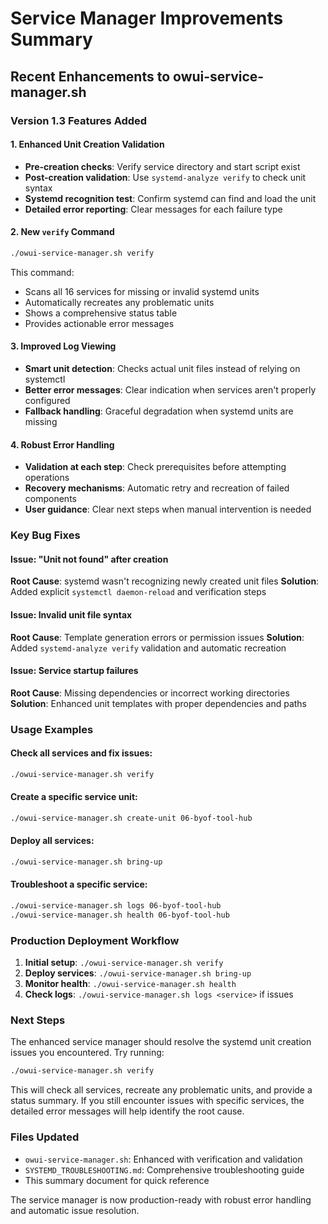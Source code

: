 # Service Manager Improvements Summary

## Recent Enhancements to owui-service-manager.sh

### Version 1.3 Features Added

#### 1. Enhanced Unit Creation Validation
- **Pre-creation checks**: Verify service directory and start script exist
- **Post-creation validation**: Use `systemd-analyze verify` to check unit syntax
- **Systemd recognition test**: Confirm systemd can find and load the unit
- **Detailed error reporting**: Clear messages for each failure type

#### 2. New `verify` Command
```bash
./owui-service-manager.sh verify
```
This command:
- Scans all 16 services for missing or invalid systemd units
- Automatically recreates any problematic units
- Shows a comprehensive status table
- Provides actionable error messages

#### 3. Improved Log Viewing
- **Smart unit detection**: Checks actual unit files instead of relying on systemctl
- **Better error messages**: Clear indication when services aren't properly configured
- **Fallback handling**: Graceful degradation when systemd units are missing

#### 4. Robust Error Handling
- **Validation at each step**: Check prerequisites before attempting operations
- **Recovery mechanisms**: Automatic retry and recreation of failed components
- **User guidance**: Clear next steps when manual intervention is needed

### Key Bug Fixes

#### Issue: "Unit not found" after creation
**Root Cause**: systemd wasn't recognizing newly created unit files
**Solution**: Added explicit `systemctl daemon-reload` and verification steps

#### Issue: Invalid unit file syntax
**Root Cause**: Template generation errors or permission issues
**Solution**: Added `systemd-analyze verify` validation and automatic recreation

#### Issue: Service startup failures
**Root Cause**: Missing dependencies or incorrect working directories
**Solution**: Enhanced unit templates with proper dependencies and paths

### Usage Examples

#### Check all services and fix issues:
```bash
./owui-service-manager.sh verify
```

#### Create a specific service unit:
```bash
./owui-service-manager.sh create-unit 06-byof-tool-hub
```

#### Deploy all services:
```bash
./owui-service-manager.sh bring-up
```

#### Troubleshoot a specific service:
```bash
./owui-service-manager.sh logs 06-byof-tool-hub
./owui-service-manager.sh health 06-byof-tool-hub
```

### Production Deployment Workflow

1. **Initial setup**: `./owui-service-manager.sh verify`
2. **Deploy services**: `./owui-service-manager.sh bring-up`
3. **Monitor health**: `./owui-service-manager.sh health`
4. **Check logs**: `./owui-service-manager.sh logs <service>` if issues

### Next Steps

The enhanced service manager should resolve the systemd unit creation issues you encountered. Try running:

```bash
./owui-service-manager.sh verify
```

This will check all services, recreate any problematic units, and provide a status summary. If you still encounter issues with specific services, the detailed error messages will help identify the root cause.

### Files Updated
- `owui-service-manager.sh`: Enhanced with verification and validation
- `SYSTEMD_TROUBLESHOOTING.md`: Comprehensive troubleshooting guide
- This summary document for quick reference

The service manager is now production-ready with robust error handling and automatic issue resolution.
</content>
</invoke>
